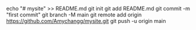 echo "# mysite" >> README.md
git init
git add README.md
git commit -m "first commit"
git branch -M main
git remote add origin https://github.com/Amychangg/mysite.git
git push -u origin main